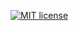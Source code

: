 <!---
your comment goes here
and here


# gitexam
[//]: <> (This is also a comment.)

- Hello world

> This is using the > angle 


**This text will be bold**


## This is an <h2> Tag


* Item 1
  * Item1 direct
    * Item 1 a
    * Item 1 b
* Item 2
  * Item 2 direct
    * Item 2a
    * Item 2b


*You can **combine** them*

__This will be bold__


As someone just said,
> Learning github
> Learning github


\*Literal asterisk\*

[Read here](https://guides.github.com/pdfs/markdown-cheatsheet-online.pdf)

<a href="https://guides.github.com/pdfs/markdown-cheatsheet-online.pdf" target="_blank">Read here, with tab!</a>


<br />
<br />
<br />
<br />
<br />
<br />


- this is a dash














1. Ordered 1
2. Ordered 2
3. Ordered 3
   * Item 3a
   * Item 3b
\\\\

<br />
<br />
<br />
<br />
<br />
<br />
<br />
<br />
<br />
<br />
<br />
<br />
<br />
<br />
<br />
<br />
<br />
<br />
<br />



Here's an idea, why don't we take `This project` and turn it into ~This One~





















```json
{
  "firstName": "John",
  "lastName": "Smith",
  "age": 25
}
```





Here's a simple footnote,[^1] and here's a longer one.[^bignote]


-->
















[![MIT license](https://img.shields.io/badge/license-MIT-blue.svg)](https://github.com/facebook/hermes/blob/master/LICENSE)



